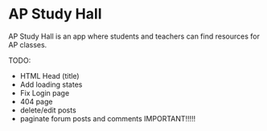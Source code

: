 # AP Study Hall

AP Study Hall is an app where students and teachers can find resources for AP classes.

TODO:

- HTML Head (title)
- Add loading states
- Fix Login page
- 404 page
- delete/edit posts
- paginate forum posts and comments IMPORTANT!!!!!
